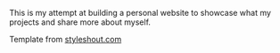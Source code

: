 This is my attempt at building a personal website to showcase what my projects and share more about myself. 

Template from <a href = "https://www.styleshout.com/">styleshout.com</a>